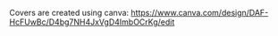 Covers are created using canva:
https://www.canva.com/design/DAF-HcFUwBc/D4bg7NH4JxVgD4ImbOCrKg/edit